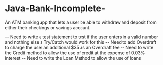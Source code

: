 # Java-Bank-Incomplete-
An ATM banking app that lets a user be able to withdraw and deposit from either their checkings or savings account.

-- Need to write a test statement to test if the user enters in a valid number and nothing else
      a Try/Catch would work for this
-- Need to add Overdraft to charge the user an additional $35 as an Overdraft fee
-- Need to write the Credit method to allow the use of credit at the expense of 0.03% interest
-- Need to write the Loan Method to allow the use of loans
